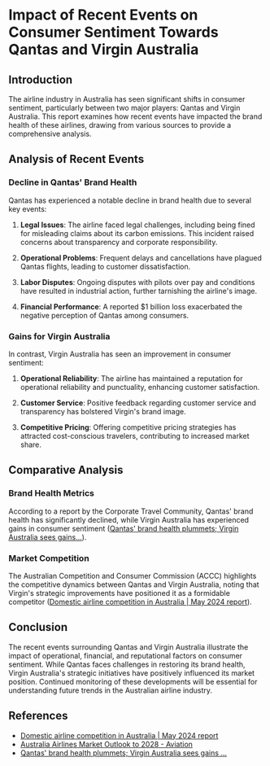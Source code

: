 # Impact of Recent Events on Consumer Sentiment Towards Qantas and Virgin Australia

## Introduction

The airline industry in Australia has seen significant shifts in consumer sentiment, particularly between two major players: Qantas and Virgin Australia. This report examines how recent events have impacted the brand health of these airlines, drawing from various sources to provide a comprehensive analysis.

## Analysis of Recent Events

### Decline in Qantas' Brand Health

Qantas has experienced a notable decline in brand health due to several key events:

1. **Legal Issues**: The airline faced legal challenges, including being fined for misleading claims about its carbon emissions. This incident raised concerns about transparency and corporate responsibility.

2. **Operational Problems**: Frequent delays and cancellations have plagued Qantas flights, leading to customer dissatisfaction.

3. **Labor Disputes**: Ongoing disputes with pilots over pay and conditions have resulted in industrial action, further tarnishing the airline's image.

4. **Financial Performance**: A reported $1 billion loss exacerbated the negative perception of Qantas among consumers.

### Gains for Virgin Australia

In contrast, Virgin Australia has seen an improvement in consumer sentiment:

1. **Operational Reliability**: The airline has maintained a reputation for operational reliability and punctuality, enhancing customer satisfaction.

2. **Customer Service**: Positive feedback regarding customer service and transparency has bolstered Virgin's brand image.

3. **Competitive Pricing**: Offering competitive pricing strategies has attracted cost-conscious travelers, contributing to increased market share.

## Comparative Analysis

### Brand Health Metrics

According to a report by the Corporate Travel Community, Qantas' brand health has significantly declined, while Virgin Australia has experienced gains in consumer sentiment ([Qantas' brand health plummets; Virgin Australia sees gains...](https://www.corporatetravelcommunity.com/qantas-brand-health-plummets-virgin-australia-sees-gains-in-consumer-sentiment/)).

### Market Competition

The Australian Competition and Consumer Commission (ACCC) highlights the competitive dynamics between Qantas and Virgin Australia, noting that Virgin's strategic improvements have positioned it as a formidable competitor ([Domestic airline competition in Australia | May 2024 report](https://www.accc.gov.au/system/files/domestic-airline-competition-in-australia-may-2024-report.pdf)).

## Conclusion

The recent events surrounding Qantas and Virgin Australia illustrate the impact of operational, financial, and reputational factors on consumer sentiment. While Qantas faces challenges in restoring its brand health, Virgin Australia's strategic initiatives have positively influenced its market position. Continued monitoring of these developments will be essential for understanding future trends in the Australian airline industry.

## References

- [Domestic airline competition in Australia | May 2024 report](https://www.accc.gov.au/system/files/domestic-airline-competition-in-australia-may-2024-report.pdf)
- [Australia Airlines Market Outlook to 2028 - Aviation](https://www.kenresearch.com/industry-reports/australia-airlines-market)
- [Qantas' brand health plummets; Virgin Australia sees gains ...](https://www.corporatetravelcommunity.com/qantas-brand-health-plummets-virgin-australia-sees-gains-in-consumer-sentiment/)